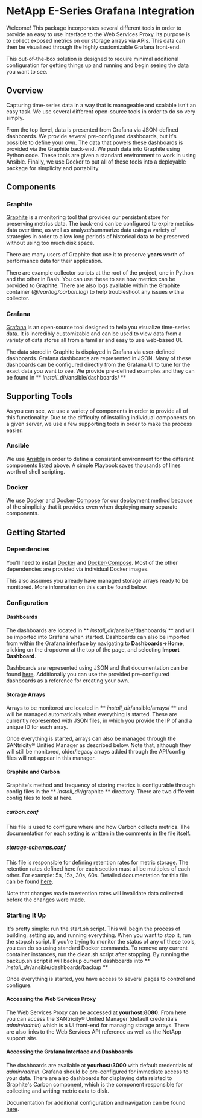 # NetApp E-Series Grafana Integration

Welcome! This package incorporates several different tools in order to provide an easy to use interface to the Web Services Proxy. Its purpose is to collect exposed metrics on our storage arrays via APIs. This data can then be visualized through the highly customizable Grafana front-end.

This out-of-the-box solution is designed to require minimal additional configuration for getting things up and running and begin seeing the data you want to see.

## Overview
Capturing time-series data in a way that is manageable and scalable isn't an easy task. We use several different open-source tools in order to do so very simply.

From the top-level, data is presented from Grafana via JSON-defined dashboards. We provide several pre-configured dashboards, but it's possible to define your own. The data that powers these dashboards is provided via the Graphite back-end. We push data into Graphite using Python code. These tools are given a standard environment to work in using Ansible. Finally, we use Docker to put all of these tools into a deployable package for simplicity and portability.

## Components
### Graphite
[Graphite](https://graphiteapp.org/) is a monitoring tool that provides our persistent store for preserving metrics data. The back-end can be configured to expire metrics data over time, as well as analyze/summarize data using a variety of strategies in order to allow long periods of historical data to be preserved without using too much disk space.

There are many users of Graphite that use it to preserve **years** worth of performance data for their application.

There are example collector scripts at the root of the project, one in Python and the other in Bash. You can use these to see how metrics can be provided to Graphite. There are also logs available within the Graphite container (*@/var/log/carbon.log*) to help troubleshoot any issues with a collector.

### Grafana
[Grafana](https://grafana.com/) is an open-source tool designed to help you visualize time-series data. It is incredibly customizable and can be used to view data from a variety of data stores all from a familiar and easy to use web-based UI.

The data stored in Graphite is displayed in Grafana via user-defined dashboards. Grafana dashboards are represented in JSON. Many of these dashboards can be configured directly from the Grafana UI to tune for the exact data you want to see. We provide pre-defined examples and they can be found in ** *install_dir*/ansible/dashboards/ **


## Supporting Tools
As you can see, we use a variety of components in order to provide all of this functionality. Due to the difficulty of installing individual components on a given server, we use a few supporting tools in order to make the process easier.

### Ansible
We use [Ansible](https://www.ansible.com/) in order to define a consistent environment for the different components listed above. A simple Playbook saves thousands of lines worth of shell scripting.

### Docker
We use [Docker](https://www.docker.com/) and [Docker-Compose](https://docs.docker.com/compose/) for our deployment method because of the simplicity that it provides even when deploying many separate components.

## Getting Started
### Dependencies
You'll need to install [Docker](https://docs.docker.com/install/) and [Docker-Compose](https://docs.docker.com/compose/install/). Most of the other dependencies are provided via individual Docker images.

This also assumes you already have managed storage arrays ready to be monitored. More information on this can be found below.

### Configuration
#### Dashboards
The dashboards are located in ** *install_dir*/ansible/dashboards/ ** and will be imported into Grafana when started. Dashboards can also be imported from within the Grafana interface by navigating to **Dashboards->Home**, clicking on the dropdown at the top of the page, and selecting **Import Dashboard**.

Dashboards are represented using JSON and that documentation can be found [here](http://docs.grafana.org/reference/dashboard/). Additionally you can use the provided pre-configured dashboards as a reference for creating your own.

#### Storage Arrays
Arrays to be monitored are located in ** *install_dir*/ansible/arrays/ ** and will be managed automatically when everything is started. These are currently represented with JSON files, in which you provide the IP of and a unique ID for each array.

Once everything is started, arrays can also be managed through the SANtricity® Unified Manager as described below. Note that, although they will still be monitored, older/legacy arrays added through the API/config files will not appear in this manager.

#### Graphite and Carbon
Graphite's method and frequency of storing metrics is configurable through config files in the ** *install_dir*/graphite ** directory. There are two different config files to look at here.

##### carbon.conf
This file is used to configure where and how Carbon collects metrics. The documentation for each setting is written in the comments in the file itself.

##### storage-schemas.conf
This file is responsible for defining retention rates for metric storage. The retention rates defined here for each section must all be multiples of each other. For example: 5s, 15s, 30s, 60s. Detailed documentation for this file can be found [here](https://graphite.readthedocs.io/en/latest/config-carbon.html#storage-schemas-conf).

Note that changes made to retention rates will invalidate data collected before the changes were made.

### Starting It Up
It's pretty simple: run the start.sh script. This will begin the process of building, setting up, and running everything. When you want to stop it, run the stop.sh script. If you're trying to monitor the status of any of these tools, you can do so using standard Docker commands. To remove any current container instances, run the clean.sh script after stopping. By running the backup.sh script it will backup current dashboards into ** *install_dir*/ansible/dashboards/backup **

Once everything is started, you have access to several pages to control and configure.

#### Accessing the Web Services Proxy
The Web Services Proxy can be accessed at **yourhost:8080**. From here you can access the SANtricity® Unified Manager (default credentials *admin/admin*) which is a UI front-end for managing storage arrays. There are also links to the Web Services API reference as well as the NetApp support site.

#### Accessing the Grafana Interface and Dashboards
The dashboards are available at **yourhost:3000** with default credentials of *admin/admin*. Grafana should be pre-configured for immediate access to your data. There are also dashboards for displaying data related to Graphite's Carbon component, which is the component responsible for collecting and writing metric data to disk.

Documentation for additional configuration and navigation can be found [here](http://docs.grafana.org/guides/getting_started/).
